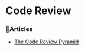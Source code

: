 # Code Review

### 📕Articles
- [The Code Review Pyramid](https://www.morling.dev/blog/the-code-review-pyramid/)